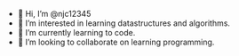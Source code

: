 - 👋 Hi, I’m @njc12345
- 👀 I’m interested in learning datastructures and algorithms.
- 🌱 I’m currently learning to code.
- 💞️ I’m looking to collaborate on learning programming.


<!---
njc12345/njc12345 is a ✨ special ✨ repository because its `README.md` (this file) appears on your GitHub profile.
You can click the Preview link to take a look at your changes.
--->
